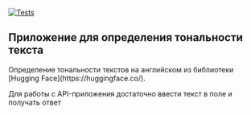 [![Tests](https://github.com/tokarevsas31/ml_fastapi_tests/actions/workflows/python-app.yml/badge.svg)](https://github.com/tokarevsas31/ml_fastapi_tests/actions/workflows/python-app.yml)

## Приложение для определения тональности текста

<p>Определение тональности текстов на английском из библиотеки [Hugging Face](https://huggingface.co/).</p>

<p>Для работы с API-приложения достаточно ввести текст в поле и получать ответ</p>
